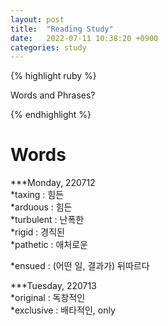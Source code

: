 ```yaml
---
layout: post
title:  "Reading Study"
date:   2022-07-11 10:38:20 +0900
categories: study
---
```





{% highlight ruby %}


Words and Phrases?   

{% endhighlight %}



# Words  

***Monday, 220712  
*taxing : 힘든  
*arduous : 힘든  
*turbulent : 난폭한  
*rigid : 경직된  
*pathetic : 애처로운  


*ensued : (어떤 일, 결과가) 뒤따르다  


***Tuesday, 220713  
*original : 독창적인  
*exclusive : 배타적인, only  



